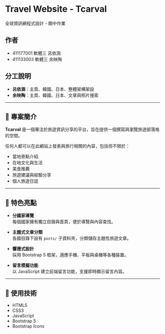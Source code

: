 # Travel Website - **Tcarval**

全球資訊網程式設計 - 期中作業  

## 作者

- 411177001 軟體三 呂依涵  
- 411133003 軟體三 余映陶  

## 分工說明

- **呂依涵**：主頁、韓國、日本、整體架構架設  
- **余映陶**：主頁、韓國、日本、文章與照片搜索  

---

## 📌 專案簡介

**Tcarval** 是一個專注於旅遊資訊分享的平台，旨在提供一個撰寫與瀏覽旅遊部落格的空間。  

任何人都可以在此網站上發表與旅行相關的內容，包括但不限於：

- 當地景點介紹
- 在地文化與生活
- 美食推薦
- 旅遊建議與經驗分享
- 個人旅遊日誌  

---

## 🌟 特色亮點

- **分國家導覽**  
  每個國家擁有獨立目錄與首頁，便於導覽與內容查找。

- **主題式文章分類**  
  各國目錄下設有 `posts/` 子資料夾，分類儲存主題性旅遊文章。

- **響應式設計**  
  採用 Bootstrap 5 框架，適應手機、平板與桌機等各種裝置。

- **留言模擬功能**  
  以 JavaScript 建立前端留言功能，支援即時顯示留言內容。

---

## 🧰 使用技術

- HTML5
- CSS3
- JavaScript
- Bootstrap 5
- Bootstrap Icons
